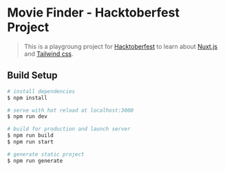 # Movie Finder - Hacktoberfest Project

> This is a playgroung project for [Hacktoberfest](https://hacktoberfest.digitalocean.com/) to learn about [Nuxt.js](https://nuxtjs.org) and [Tailwind css](https://tailwindcss.com/).


## Build Setup

```bash
# install dependencies
$ npm install

# serve with hot reload at localhost:3000
$ npm run dev

# build for production and launch server
$ npm run build
$ npm run start

# generate static project
$ npm run generate
```
